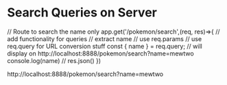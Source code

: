 # Search Queries on Server

// Route to search the name only
app.get('/pokemon/search',(req, res)=>{
    // add functionality for queries
    // extract name 
    // use req.params
    // use req.query for URL conversion stuff
    const { name } = req.query; // will display on http://localhost:8888/pokemon/search?name=mewtwo
    console.log(name)
    // res.json()
})

http://localhost:8888/pokemon/search?name=mewtwo